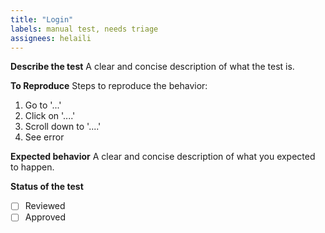 ```yaml
---
title: "Login"
labels: manual test, needs triage
assignees: helaili
---
```


**Describe the test**
A clear and concise description of what the test is.

**To Reproduce**
Steps to reproduce the behavior:
1. Go to '...'
2. Click on '....'
3. Scroll down to '....'
4. See error

**Expected behavior**
A clear and concise description of what you expected to happen.

**Status of the test**
- [ ] Reviewed
- [ ] Approved
